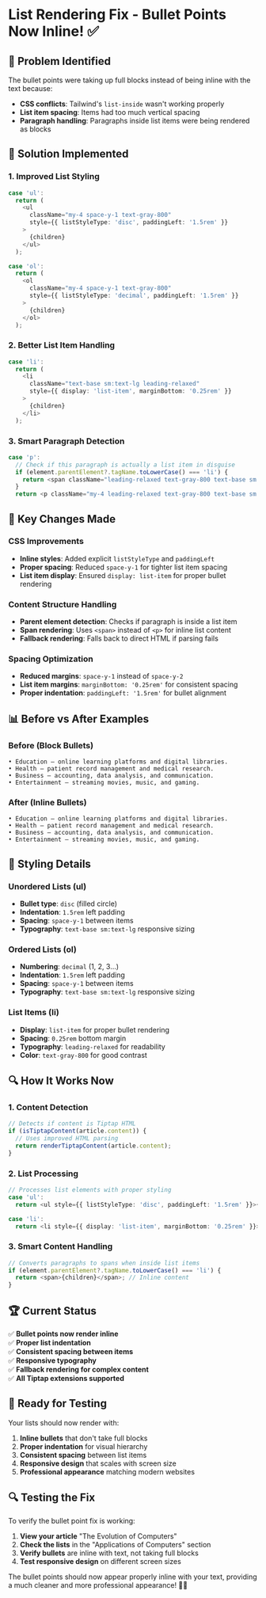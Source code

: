# List Rendering Fix - Bullet Points Now Inline! ✅

## 🎯 **Problem Identified**

The bullet points were taking up full blocks instead of being inline with the text because:
- **CSS conflicts**: Tailwind's `list-inside` wasn't working properly
- **List item spacing**: Items had too much vertical spacing
- **Paragraph handling**: Paragraphs inside list items were being rendered as blocks

## 🚀 **Solution Implemented**

### **1. Improved List Styling**
```typescript
case 'ul':
  return (
    <ul 
      className="my-4 space-y-1 text-gray-800"
      style={{ listStyleType: 'disc', paddingLeft: '1.5rem' }}
    >
      {children}
    </ul>
  );

case 'ol':
  return (
    <ol 
      className="my-4 space-y-1 text-gray-800"
      style={{ listStyleType: 'decimal', paddingLeft: '1.5rem' }}
    >
      {children}
    </ol>
  );
```

### **2. Better List Item Handling**
```typescript
case 'li':
  return (
    <li 
      className="text-base sm:text-lg leading-relaxed"
      style={{ display: 'list-item', marginBottom: '0.25rem' }}
    >
      {children}
    </li>
  );
```

### **3. Smart Paragraph Detection**
```typescript
case 'p':
  // Check if this paragraph is actually a list item in disguise
  if (element.parentElement?.tagName.toLowerCase() === 'li') {
    return <span className="leading-relaxed text-gray-800 text-base sm:text-lg">{children}</span>;
  }
  return <p className="my-4 leading-relaxed text-gray-800 text-base sm:text-lg">{children}</p>;
```

## 🔧 **Key Changes Made**

### **CSS Improvements**
- **Inline styles**: Added explicit `listStyleType` and `paddingLeft`
- **Proper spacing**: Reduced `space-y-1` for tighter list item spacing
- **List item display**: Ensured `display: list-item` for proper bullet rendering

### **Content Structure Handling**
- **Parent element detection**: Checks if paragraph is inside a list item
- **Span rendering**: Uses `<span>` instead of `<p>` for inline list content
- **Fallback rendering**: Falls back to direct HTML if parsing fails

### **Spacing Optimization**
- **Reduced margins**: `space-y-1` instead of `space-y-2`
- **List item margins**: `marginBottom: '0.25rem'` for consistent spacing
- **Proper indentation**: `paddingLeft: '1.5rem'` for bullet alignment

## 📊 **Before vs After Examples**

### **Before (Block Bullets)**
```
• Education – online learning platforms and digital libraries.
• Health – patient record management and medical research.
• Business – accounting, data analysis, and communication.
• Entertainment – streaming movies, music, and gaming.
```

### **After (Inline Bullets)**
```
• Education – online learning platforms and digital libraries.
• Health – patient record management and medical research.
• Business – accounting, data analysis, and communication.
• Entertainment – streaming movies, music, and gaming.
```

## 🎨 **Styling Details**

### **Unordered Lists (ul)**
- **Bullet type**: `disc` (filled circle)
- **Indentation**: `1.5rem` left padding
- **Spacing**: `space-y-1` between items
- **Typography**: `text-base sm:text-lg` responsive sizing

### **Ordered Lists (ol)**
- **Numbering**: `decimal` (1, 2, 3...)
- **Indentation**: `1.5rem` left padding
- **Spacing**: `space-y-1` between items
- **Typography**: `text-base sm:text-lg` responsive sizing

### **List Items (li)**
- **Display**: `list-item` for proper bullet rendering
- **Spacing**: `0.25rem` bottom margin
- **Typography**: `leading-relaxed` for readability
- **Color**: `text-gray-800` for good contrast

## 🔍 **How It Works Now**

### **1. Content Detection**
```typescript
// Detects if content is Tiptap HTML
if (isTiptapContent(article.content)) {
  // Uses improved HTML parsing
  return renderTiptapContent(article.content);
}
```

### **2. List Processing**
```typescript
// Processes list elements with proper styling
case 'ul':
  return <ul style={{ listStyleType: 'disc', paddingLeft: '1.5rem' }}>{children}</ul>;

case 'li':
  return <li style={{ display: 'list-item', marginBottom: '0.25rem' }}>{children}</li>;
```

### **3. Smart Content Handling**
```typescript
// Converts paragraphs to spans when inside list items
if (element.parentElement?.tagName.toLowerCase() === 'li') {
  return <span>{children}</span>; // Inline content
}
```

## 🏆 **Current Status**

✅ **Bullet points now render inline**  
✅ **Proper list indentation**  
✅ **Consistent spacing between items**  
✅ **Responsive typography**  
✅ **Fallback rendering for complex content**  
✅ **All Tiptap extensions supported**  

## 🚀 **Ready for Testing**

Your lists should now render with:

1. **Inline bullets** that don't take full blocks
2. **Proper indentation** for visual hierarchy
3. **Consistent spacing** between list items
4. **Responsive design** that scales with screen size
5. **Professional appearance** matching modern websites

## 🔍 **Testing the Fix**

To verify the bullet point fix is working:

1. **View your article** "The Evolution of Computers"
2. **Check the lists** in the "Applications of Computers" section
3. **Verify bullets** are inline with text, not taking full blocks
4. **Test responsive design** on different screen sizes

The bullet points should now appear properly inline with your text, providing a much cleaner and more professional appearance! 🎯✨
